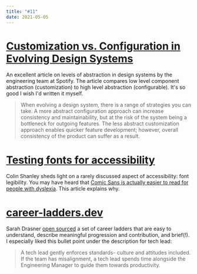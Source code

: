 ```yaml
---
title: "#11"
date: 2021-05-05
---
```

# [Customization vs. Configuration in Evolving Design Systems](https://engineering.atspotify.com/2021/04/28/customization-vs-configuration-in-evolving-design-systems/)

An excellent article on levels of abstraction in design systems by the engineering team at Spotify. The article compares low level component abstraction (customization) to high level abstraction (configurable). It's so good I wish I'd written it myself.

> When evolving a design system, there is a range of strategies you can take. A more abstract configuration approach can increase consistency and maintainability, but at the risk of the system being a bottleneck for outgoing features. The less abstract customization approach enables quicker feature development; however, overall consistency of the product can suffer as a result.

# [Testing fonts for accessibility](https://uxdesign.cc/testing-fonts-for-accessibility-817f47011078)

Colin Shanley sheds light on a rarely discussed aspect of accessibility: font legibility. You may have heard that [Comic Sans is actually easier to read for people with dyslexia](https://en.wikipedia.org/wiki/Comic_Sans#Use_in_schools). This article explains why.

# [career-ladders.dev](https://career-ladders.dev/)

Sarah Drasner [open sourced](https://github.com/sdras/career-ladders) a set of career ladders that are easy to understand, describe meaningful progression and contribution, and brief(!). I especially liked this bullet point under the description for tech lead:

> A tech lead gently enforces standards- culture and attitudes included. If the team has misalignment, a tech lead spends time alongside the Engineering Manager to guide them towards productivity.
